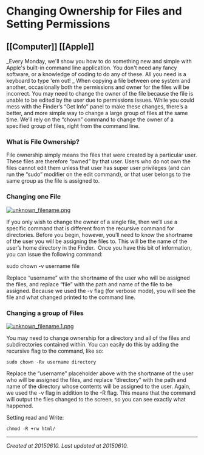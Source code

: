 # Changing Ownership for Files and Setting Permissions
 [[Computer]] [[Apple]] 
---



_Every Monday, we'll show you how to do something new and simple with Apple's built-in command line application. You don't need any fancy software, or a knowledge of coding to do any of these. All you need is a keyboard to type 'em out!
_
When copying a file between one system and another, occasionally both the permissions and owner for the files will be incorrect. You may need to change the owner of the file because the file is unable to be edited by the user due to permissions issues. While you could mess with the Finder’s “Get Info” panel to make these changes, there’s a better, and more simple way to change a large group of files at the same time. We’ll rely on the “chown” command to change the owner of a specified group of files, right from the command line.

### What is File Ownership?

File ownership simply means the files that were created by a particular user. These files are therefore “owned” by that user. Users who do not own the files cannot edit them unless that user has super user privileges (and can run the “sudo” modifier on the edit command), or that user belongs to the same group as the file is assigned to.

### Changing one File

[![unknown_filename.png](./resources/201506101451_Changing_Ownership_for_Files_and_Setting_Permissions.resources/unknown_filename.png)](http://www.maclife.com/files/u12635/fileownership.png)

If you only wish to change the owner of a single file, then we’ll use a specific command that is different from the recursive command for directories. Before you begin, however, you’ll need to know the shortname of the user you will be assigning the files to. This will be the name of the user’s home directory in the Finder. 
Once you have this bit of information, you can issue the following command:

sudo chown -v username file

Replace “username” with the shortname of the user who will be assigned the files, and replace “file” with the path and name of the file to be assigned. Because we used the -v flag (for verbose mode), you will see the file and what changed printed to the command line.

### Changing a group of Files

[![unknown_filename.1.png](./resources/201506101451_Changing_Ownership_for_Files_and_Setting_Permissions.resources/unknown_filename.1.png)](http://www.maclife.com/files/u12635/dirownership.png)

You may need to change ownership for a directory and all of the files and subdirectories contained within. You can easily do this by adding the recursive flag to the command, like so:

`sudo chown -Rv username directory` 

Replace the “username” placeholder above with the shortname of the user who will be assigned the files, and replace “directory” with the path and name of the directory whose contents will be assigned to the user. Again, we used the -v flag in addition to the -R flag. This means that the command will output the files changed to the screen, so you can see exactly what happened.

Setting read and Write:

`chmod -R +rw html/`

---

_Created at 20150610._
_Last updated at 20150610._



